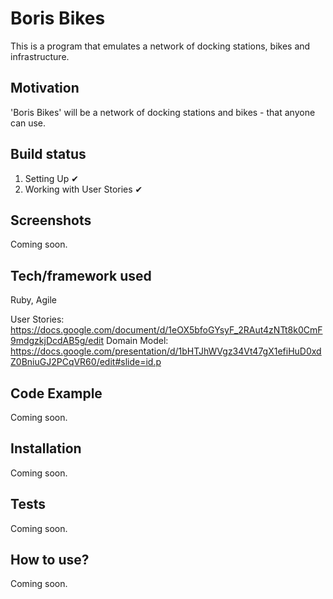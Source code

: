 # Boris Bikes #

This is a program that emulates a network of docking stations, bikes and infrastructure.

## Motivation ##

'Boris Bikes' will be a network of docking stations and bikes - that anyone can use.

## Build status ##
1. Setting Up ✔
2. Working with User Stories ✔

## Screenshots ##
Coming soon.

## Tech/framework used ##
Ruby, Agile

User Stories: https://docs.google.com/document/d/1eOX5bfoGYsyF_2RAut4zNTt8k0CmF9mdgzkjDcdAB5g/edit
Domain Model: https://docs.google.com/presentation/d/1bHTJhWVgz34Vt47gX1efiHuD0xdZ0BniuGJ2PCqVR60/edit#slide=id.p

## Code Example ##
Coming soon.

## Installation ##
Coming soon.

## Tests ##
Coming soon.

## How to use? ##
Coming soon.
